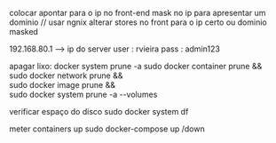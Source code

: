 colocar apontar para o ip no front-end
mask no ip para apresentar um dominio // usar ngnix
alterar stores no front para o ip certo ou dominio masked

192.168.80.1  --> ip do server
user : rvieira 
pass : admin123

apagar lixo: 
docker system prune -a
sudo docker container prune  && \
sudo docker network prune  && \
sudo docker image prune  && \
sudo docker system prune -a  --volumes

verificar espaço do disco
sudo docker system df

meter containers up
sudo docker-compose up /down